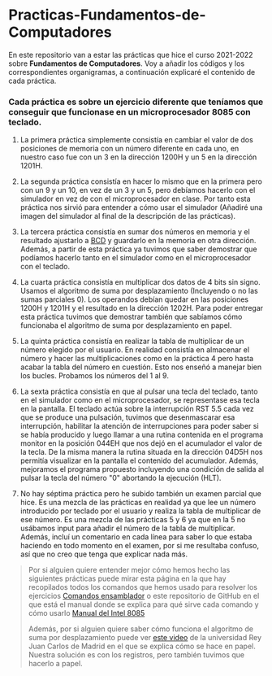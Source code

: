 # Practicas-Fundamentos-de-Computadores
En este repositorio van a estar las prácticas que hice el curso 2021-2022 sobre **Fundamentos de Computadores**. Voy a añadir los códigos y los correspondientes organigramas, a continuación explicaré el contenido de cada práctica.

### Cada práctica es sobre un ejercicio diferente que teníamos que conseguir que funcionase en un microprocesador 8085 con teclado.


1. La primera práctica simplemente consistía en cambiar el valor de dos posiciones de memoria con un número diferente en cada uno, en nuestro caso fue con un 3 en la dirección 1200H y un 5 en la dirección 1201H.

2. La segunda práctica consistía en hacer lo mismo que en la primera pero con un 9 y un 10, en vez de un 3 y un 5, pero debíamos hacerlo con el simulador en vez de con el microprocesador en clase. Por tanto esta práctica nos sirvió para entender a cómo usar el simulador (Añadiré una imagen del simulador al final de la descripción de las prácticas).

3. La tercera práctica consistía en sumar dos números en memoria y el resultado ajustarlo a [BCD](https://es.wikipedia.org/wiki/Decimal_codificado_en_binario) y guardarlo en la memoria en otra dirección. Además, a partir de esta práctica ya tuvimos que saber demostrar que podíamos hacerlo tanto en el simulador como en el microprocesador con el teclado.

4. La cuarta práctica consistía en multiplicar dos datos de 4 bits sin signo. Usamos el algoritmo de suma por desplazamiento (Incluyendo o no las sumas parciales 0). Los operandos debían quedar en las posiciones 1200H y 1201H y el resultado en la dirección 1202H. Para poder entregar esta práctica tuvimos que demostrar también que sabíamos cómo funcionaba el algoritmo de suma por desplazamiento en papel.

5. La quinta práctica consistía en realizar la tabla de multiplicar de un número elegido por el usuario. En realidad consistía en almacenar el número y hacer las multiplicaciones como en la práctica 4 pero hasta acabar la tabla del número en cuestión. Esto nos enseñó a manejar bien los bucles. Probamos los números del 1 al 9.

6. La sexta práctica consistía en que al pulsar una tecla del teclado, tanto en el simulador como en el microprocesador, se representase esa tecla en la pantalla. El teclado actúa sobre la interrupción RST 5.5 cada vez que se produce una pulsación, tuvimos que desenmascarar esa interrupción, habilitar la atención de interrupciones para poder saber si se había producido y luego llamar a una rutina contenida en el programa monitor en la posición 044EH que nos dejó en el acumulador el valor de la tecla. De la misma manera la rutina situada en la dirección 04D5H nos permitía visualizar en la pantalla el contenido del acumulador. Además, mejoramos el programa propuesto incluyendo una condición de salida al pulsar la tecla del número "0" abortando la ejecución (HLT).

7. No hay séptima práctica pero he subido también un examen parcial que hice. Es una mezcla de las prácticas en realidad ya que lee un número introducido por teclado por el usuario y realiza la tabla de multiplicar de ese número. Es una mezcla de las prácticas 5 y 6 ya que en la 5 no usábamos input para añadir el número de la tabla de multiplicar. Además, incluí un comentario en cada línea para saber lo que estaba haciendo en todo momento en el examen, por si me resultaba confuso, así que no creo que tenga que explicar nada más.

> Por si alguien quiere entender mejor cómo hemos hecho las siguientes prácticas puede mirar esta página en la que hay recopilados todos los comandos que hemos usado para resolver los ejercicios [Comandos ensamblador](https://exa.unne.edu.ar/ingenieria/circuitos_logicos/archivos/instrucciones8085.pdf) o este repositorio de GitHub en el que está el manual donde se explica para qué sirve cada comando y cómo usarlo [Manual del Intel 8085](https://github.com/Mervill/Net8080/blob/master/docs/Intel%208080-8085%20Assembly%20Language%20Programming%201977%20Intel.pdf)
>
> Además, por si alguien quiere saber cómo funciona el algoritmo de suma por desplazamiento puede ver [este video](https://www.youtube.com/watch?v=T_r0B_uYdO4) de la universidad Rey Juan Carlos de Madrid en el que se explica cómo se hace en papel. Nuestra solución es con los registros, pero también tuvimos que hacerlo a papel.
